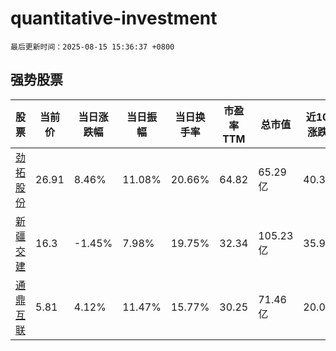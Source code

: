 # quantitative-investment

`最后更新时间：2025-08-15 15:36:37 +0800`

## 强势股票

|股票|当前价|当日涨跌幅|当日振幅|当日换手率|市盈率TTM|总市值|近10日涨跌幅|
|----|----|----|----|----|----|----|----|
|[劲拓股份](https://xueqiu.com/S/SZ300400)|26.91|8.46%|11.08%|20.66%|64.82|65.29亿|40.3%|
|[新疆交建](https://xueqiu.com/S/SZ002941)|16.3|-1.45%|7.98%|19.75%|32.34|105.23亿|35.95%|
|[通鼎互联](https://xueqiu.com/S/SZ002491)|5.81|4.12%|11.47%|15.77%|30.25|71.46亿|20.04%|
